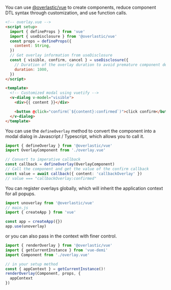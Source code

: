 You can use [@overlastic/vue](https://overlastic.vercel.app/vue/) to create components, reduce component DTL syntax through customization, and use function calls.

```html
<!-- overlay.vue -->
<script setup>
  import { defineProps } from 'vue'
  import { useDisclosure } from '@overlastic/vue'
  const props = defineProps({
    content: String,
  })
  // Get overlay information from useDisclosure
  const { visible, confirm, cancel } = useDisclosure({
    // Duration of the overlay duration to avoid premature component destruction
    duration: 1000,
  })
</script>

<template>
  <!-- Customized modal using vuetify -->
  <v-dialog v-model="visible">
    <div>{{ content }}</div>

    <button @click="confirm(`${content}:confirmed`)">click confirm</button>
  </v-dialog>
</template>

```

You can use the `defineOverlay` method to convert the component into a modal dialog in Javascript / Typescript, which allows you to call it.

```ts
import { defineOverlay } from '@overlastic/vue'
import OverlayComponent from './overlay.vue'

// Convert to imperative callback
const callback = defineOverlay(OverlayComponent)
// Call the component and get the value of the confirm callback
const value = await callback({ content: 'callbackOverlay' })
// value === "callbackOverlay:confirmed"
```

You can register overlays globally, which will inherit the application context for all popups.

```ts
import unoverlay from '@overlastic/vue'
// main.js
import { createApp } from 'vue'

const app = createApp({})
app.use(unoverlay)
```

or you can also pass in the context with finer control.

```ts
import { renderOverlay } from '@overlastic/vue'
import { getCurrentInstance } from 'vue-demi'
import Component from './overlay.vue'

// in your setup method
const { appContext } = getCurrentInstance()!
renderOverlay(Component, props, {
  appContext
})
```

